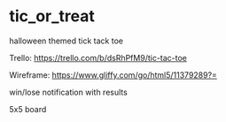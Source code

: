 # tic_or_treat
halloween themed tick tack toe

Trello:
https://trello.com/b/dsRhPfM9/tic-tac-toe

Wireframe:
https://www.gliffy.com/go/html5/11379289?=


win/lose notification with results


5x5 board
